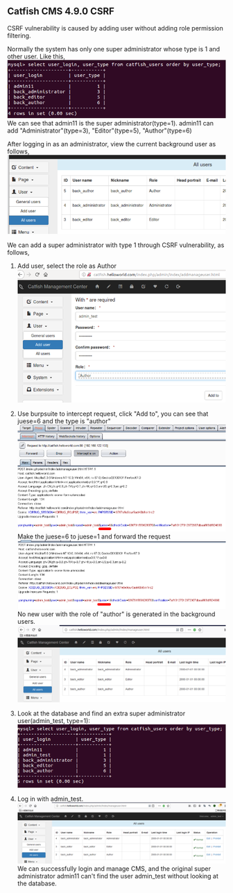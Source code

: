 ## Catfish CMS 4.9.0 CSRF

CSRF vulnerability is caused by adding user without adding role permission filtering.  

Normally the system has only one super administrator whose type is 1 and other user. Like this,  
![user init](./images/user_init.png)  
We can see that admin11 is the super administrator(type=1). admin11 can add "Administrator"(type=3), "Editor"(type=5), "Author"(type=6)

After logging in as an administrator, view the current background user as follows,  
![page user](./images/page_user.png)  


We can add a super administrator with type 1 through CSRF vulnerability, as follows,  
1. Add user, select the role as Author  
![add author user](./images/add_author_user.png)  
2. Use burpsuite to intercept request, click "Add to", you can see that juese=6 and the type is "author"  
![user_type 6](./images/type_6.png)  
Make the juese=6 to juese=1 and forward the request  
![user_type 1](./images/type_1.png)  
No new user with the role of "author" is generated in the background users.  
![no new author user](./images/no_new_author.png)  

3. Look at the database and find an extra super administrator user(admin_test, type=1):  
![database new super admin](./images/database_new_super_admin.png)  

4. Log in with admin_test.  
![admin_test login](./images/admin_test_login.png)  
We can successfully login and manage CMS, and the original super administrator admin11 can't find the user admin_test without looking at the database.  